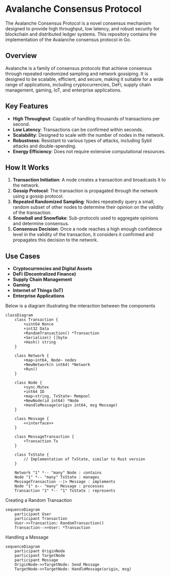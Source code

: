 # Avalanche Consensus Protocol

The Avalanche Consensus Protocol is a novel consensus mechanism designed to provide high throughput, low latency, and robust security for blockchain and distributed ledger systems. This repository contains the implementation of the Avalanche consensus protocol in Go.

## Overview

Avalanche is a family of consensus protocols that achieve consensus through repeated randomized sampling and network gossiping. It is designed to be scalable, efficient, and secure, making it suitable for a wide range of applications, including cryptocurrencies, DeFi, supply chain management, gaming, IoT, and enterprise applications.

## Key Features

- **High Throughput**: Capable of handling thousands of transactions per second.
- **Low Latency**: Transactions can be confirmed within seconds.
- **Scalability**: Designed to scale with the number of nodes in the network.
- **Robustness**: Resistant to various types of attacks, including Sybil attacks and double-spending.
- **Energy Efficiency**: Does not require extensive computational resources.

## How It Works

1. **Transaction Initiation**: A node creates a transaction and broadcasts it to the network.
2. **Gossip Protocol**: The transaction is propagated through the network using a gossip protocol.
3. **Repeated Randomized Sampling**: Nodes repeatedly query a small, random subset of other nodes to determine their opinion on the validity of the transaction.
4. **Snowball and Snowflake**: Sub-protocols used to aggregate opinions and determine consensus.
5. **Consensus Decision**: Once a node reaches a high enough confidence level in the validity of the transaction, it considers it confirmed and propagates this decision to the network.

## Use Cases

- **Cryptocurrencies and Digital Assets**
- **DeFi (Decentralized Finance)**
- **Supply Chain Management**
- **Gaming**
- **Internet of Things (IoT)**
- **Enterprise Applications**







Below is a diagram illustrating the interaction between the components

```mermaid
classDiagram
    class Transaction {
        +uint64 Nonce
        +int32 Data
        +RandomTransaction() *Transaction
        +Serialize() []byte
        +Hash() string
    }

    class Network {
        +map~int64, Node~ nodes
        +NewNetwork(n int64) *Network
        +Run()
    }

    class Node {
        +sync.Mutex
        +int64 ID
        +map~string, TxState~ Mempool
        +NewNode(id int64) *Node
        +HandleMessage(origin int64, msg Message)
    }

    class Message {
        <<interface>>
    }

    class MessageTransaction {
        +Transaction Tx
    }

    class TxState {
        // Implementation of TxState, similar to Rust version
    }

    Network "1" *-- "many" Node : contains
    Node "1" *-- "many" TxState : manages
    MessageTransaction --|> Message : implements
    Node "1" o-- "many" Message : processes
    Transaction "1" *-- "1" TxState : represents

```

Creating a Random Transaction

```mermaid
sequenceDiagram
    participant User
    participant Transaction
    User->>Transaction: RandomTransaction()
    Transaction-->>User: *Transaction

```

Handling a Message
```mermaid
sequenceDiagram
    participant OriginNode
    participant TargetNode
    participant Message
    OriginNode->>TargetNode: Send Message
    TargetNode->>TargetNode: HandleMessage(origin, msg)

```